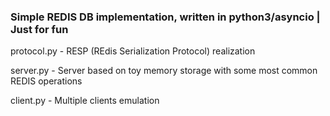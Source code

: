 ### Simple REDIS DB implementation, written in python3/asyncio | Just for fun

protocol.py - RESP (REdis Serialization Protocol) realization

server.py - Server based on toy memory storage with some most common REDIS operations

client.py - Multiple clients emulation
